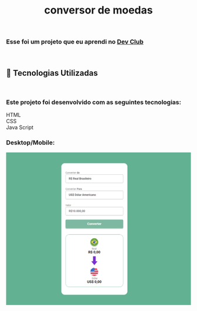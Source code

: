 <h1 align="center">conversor de moedas</h1>
<br>
<h3> Esse foi um projeto que eu aprendi no <a href="https://www.devclub.com.br">Dev Club</a></h3>
<br>
<h2>🚀 Tecnologias Utilizadas</h2>
<br>
<h3>Este projeto foi desenvolvido com as seguintes tecnologias: </h3>

HTML
<br>
CSS
<br>
Java Script


<h3>Desktop/Mobile: </h3>
<img src="https://github.com/Mayconcezar7/coversor-de-moedas/blob/main/assents/conversorMoedasdesktop.png">

